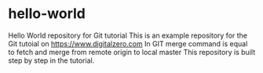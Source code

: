 # hello-world
Hello World repository for Git tutorial
This is an example repository for the Git tutoial on https://www.digitalzero.com
In GIT merge command is equal to fetch and merge from remote origin  to local master
This repository is built step by step in the tutorial.
